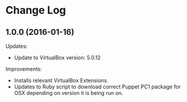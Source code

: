# Change Log

## 1.0.0 (2016-01-16)

Updates: 
  - Update to VirtualBox version: 5.0.12

Improvements:

  - Installs relevant VirtualBox Extensions.
  - Updates to Ruby script to download correct Puppet PC1 package for OSX depending on 
    version it is being run on.
